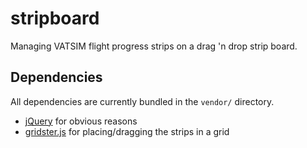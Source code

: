 # stripboard
Managing VATSIM flight progress strips on a drag 'n drop strip board.

## Dependencies

All dependencies are currently bundled in the `vendor/` directory.

- [jQuery](https://jquery.com/) for obvious reasons
- [gridster.js](http://gridster.net/) for placing/dragging the strips in a grid